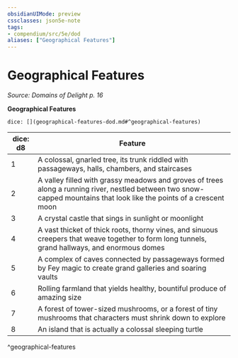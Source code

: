 ```yaml
---
obsidianUIMode: preview
cssclasses: json5e-note
tags:
- compendium/src/5e/dod
aliases: ["Geographical Features"]
---
```

# Geographical Features
*Source: Domains of Delight p. 16* 

**Geographical Features**

`dice: [](geographical-features-dod.md#^geographical-features)`

| dice: d8 | Feature |
|----------|---------|
| 1 | A colossal, gnarled tree, its trunk riddled with passageways, halls, chambers, and staircases |
| 2 | A valley filled with grassy meadows and groves of trees along a running river, nestled between two snow-capped mountains that look like the points of a crescent moon |
| 3 | A crystal castle that sings in sunlight or moonlight |
| 4 | A vast thicket of thick roots, thorny vines, and sinuous creepers that weave together to form long tunnels, grand hallways, and enormous domes |
| 5 | A complex of caves connected by passageways formed by Fey magic to create grand galleries and soaring vaults |
| 6 | Rolling farmland that yields healthy, bountiful produce of amazing size |
| 7 | A forest of tower-sized mushrooms, or a forest of tiny mushrooms that characters must shrink down to explore |
| 8 | An island that is actually a colossal sleeping turtle |
^geographical-features